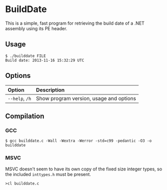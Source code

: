 # BuildDate

This is a simple, fast program for retrieving the build date of a .NET assembly using its PE header.

## Usage

	$ ./builddate FILE
	Build date: 2013-11-16 15:32:29 UTC

## Options

Option | Description
:--- |:---
`--help`, `/h` | Show program version, usage and options

## Compilation

### GCC

	$ gcc builddate.c -Wall -Wextra -Werror -std=c99 -pedantic -O3 -o builddate

### MSVC

MSVC doesn't seem to have its own copy of the fixed size integer types, so the included `inttypes.h` must be present.

	>cl builddate.c
